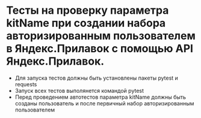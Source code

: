 # Тесты на проверку параметра kitName при создании набора авторизированным пользователем в Яндекс.Прилавок с помощью API Яндекс.Прилавок.
- Для запуска тестов должны быть установлены пакеты pytest и requests
- Запуск всех тестов выполянется командой pytest
- Перед проведением автотестов параметра kitName должны быть созданы пользователь и после первичный набор авторизированным пользователем